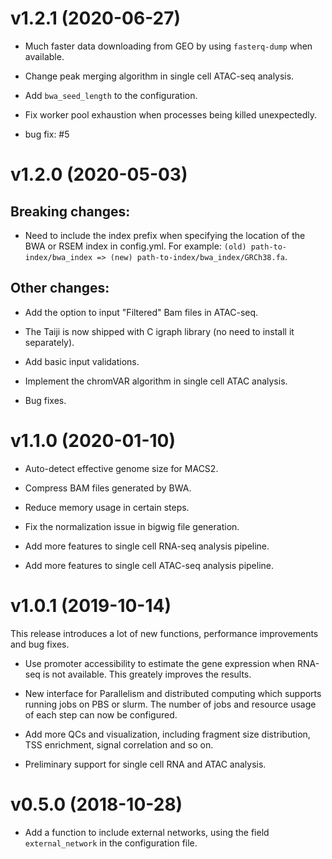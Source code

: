 v1.2.1 (2020-06-27)
===================

- Much faster data downloading from GEO by using `fasterq-dump` when available.

- Change peak merging algorithm in single cell ATAC-seq analysis.

- Add `bwa_seed_length` to the configuration.

- Fix worker pool exhaustion when processes being killed unexpectedly.

- bug fix: #5

v1.2.0 (2020-05-03)
===================

Breaking changes:
-----------------

- Need to include the index prefix when specifying the location of the BWA or RSEM index in config.yml. For example: `(old) path-to-index/bwa_index => (new) path-to-index/bwa_index/GRCh38.fa`.

Other changes:
--------------

- Add the option to input "Filtered" Bam files in ATAC-seq.

- The Taiji is now shipped with C igraph library (no need to install it separately).

- Add basic input validations.

- Implement the chromVAR algorithm in single cell ATAC analysis.

- Bug fixes.


v1.1.0 (2020-01-10)
===================

- Auto-detect effective genome size for MACS2.

- Compress BAM files generated by BWA.

- Reduce memory usage in certain steps.

- Fix the normalization issue in bigwig file generation.

- Add more features to single cell RNA-seq analysis pipeline.

- Add more features to single cell ATAC-seq analysis pipeline.

v1.0.1 (2019-10-14)
===================

This release introduces a lot of new functions, performance improvements and 
bug fixes.

- Use promoter accessibility to estimate the gene expression when RNA-seq is
  not available. This greately improves the results.

- New interface for Parallelism and distributed computing which supports running
  jobs on PBS or slurm. The number of jobs and resource usage of each step can now
  be configured.

- Add more QCs and visualization, including fragment size distribution, TSS enrichment,
  signal correlation and so on.

- Preliminary support for single cell RNA and ATAC analysis.

v0.5.0 (2018-10-28)
===================

- Add a function to include external networks, using the field
  `external_network` in the configuration file.
